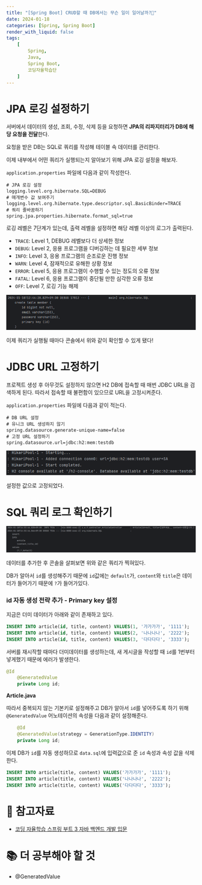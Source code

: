 ```yaml
---
title: "[Spring Boot] CRUD할 때 DB에서는 무슨 일이 일어날까?🤔"
date: 2024-01-18
categories: [Spring, Spring Boot]
render_with_liquid: false
tags:
    [
        Spring,
        Java,
        Spring Boot,
        코딩자율학습단
    ]
---
```

# JPA 로깅 설정하기

서버에서 데이터의 생성, 조회, 수정, 삭제 등을 요청하면 **JPA의 리파지터리가 DB에 해당 요청을 전달**한다.

요청을 받은 DB는 SQL로 쿼리를 작성해 테이블 속 데이터를 관리한다.

이제 내부에서 어떤 쿼리가 실행되는지 알아보기 위해 JPA 로깅 설정을 해보자.

`application.properties` 파일에 다음과 같이 작성한다.

```properties
# JPA 로깅 설정
logging.level.org.hibernate.SQL=DEBUG
# 매개변수 값 보여주기
logging.level.org.hibernate.type.descriptor.sql.BasicBinder=TRACE
# 쿼리 줄바꿈하기
spring.jpa.properties.hibernate.format_sql=true
```

로깅 레벨은 7단계가 있는데, 출력 레벨을 설정하면 해당 레벨 이상의 로그가 출력된다.

- `TRACE`: Level 1, DEBUG 레벨보다 더 상세한 정보
- `DEBUG`: Level 2, 응용 프로그램을 디버깅하는 데 필요한 세부 정보
- `INFO`: Level 3, 응용 프로그램의 순조로운 진행 정보
- `WARN`: Level 4, 잠재적으로 유해한 상황 정보
- `ERROR`: Level 5, 응용 프로그램이 수행할 수 있는 정도의 오류 정보
- `FATAL`: Level 6, 응용 프로그램이 중단될 만한 심각한 오류 정보
- `OFF`: Level 7, 로깅 기능 해제

![JPA Logging - 1](/assets/img/posts/2024-01-18-1.png)

이제 쿼리가 실행될 때마다 콘솔에서 위와 같이 확인할 수 있게 됐다!

# JDBC URL 고정하기

프로젝트 생성 후 아무것도 설정하지 않으면 H2 DB에 접속할 때 매번 JDBC URL을 검색하게 된다. 따라서 접속할 때 불편함이 있으므로 URL을 고정시켜준다.

`application.properties` 파일에 다음과 같이 적는다.

```properties
# DB URL 설정
# 유니크 URL 생성하지 않기
spring.datasource.generate-unique-name=false
# 고정 URL 설정하기
spring.datasource.url=jdbc:h2:mem:testdb
```

![JDBC fix url](/assets/img/posts/2024-01-18-2.png)

설정한 값으로 고정되었다.

# SQL 쿼리 로그 확인하기

![SQL Query - INSERT](/assets/img/posts/2024-01-18-3.png)

데이터를 추가한 후 콘솔을 살펴보면 위와 같은 쿼리가 찍혀있다.

DB가 알아서 `id`를 생성해주기 때문에 `id`값에는 `default`가, `content`와 `title`은 데이터가 들어가기 때문에 `?`가 들어가있다.


### id 자동 생성 전략 추가 - Primary key 설정

지금은 더미 데이터가 아래와 같이 존재하고 있다.

```sql
INSERT INTO article(id, title, content) VALUES(1, '가가가가', '1111');
INSERT INTO article(id, title, content) VALUES(2, '나나나나', '2222');
INSERT INTO article(id, title, content) VALUES(3, '다다다다', '3333');
```

서버를 재시작할 때마다 더미데이터를 생성하는데, 새 게시글을 작성할 때 `id`를 1번부터 넣게했기 때문에 에러가 발생한다.

```java
@Id
    @GeneratedValue
    private Long id;
```

**Article.java**

따라서 중복되지 않는 기본키로 설정해주고 DB가 알아서 `id`를 넣어주도록 하기 위해 `@GeneratedValue` 어노테이션의 속성을 다음과 같이 설정해준다.

```java
    @Id
    @GeneratedValue(strategy = GenerationType.IDENTITY)
    private Long id;
```

이제 DB가 `id`를 자동 생성하므로 `data.sql`에 입력값으로 준 `id` 속성과 속성 값을 삭제한다.

```sql
INSERT INTO article(title, content) VALUES('가가가가', '1111');
INSERT INTO article(title, content) VALUES('나나나나', '2222');
INSERT INTO article(title, content) VALUES('다다다다', '3333');
```



# 🔗 참고자료
* [코딩 자율학습 스프링 부트 3 자바 백엔드 개발 입문](https://www.gilbut.co.kr/book/view?bookcode=BN003778)

# 📚 더 공부해야 할 것
* @GeneratedValue